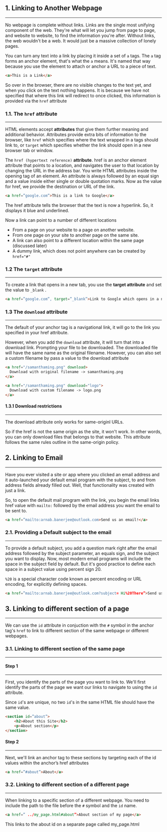 ## 1. Linking to Another Webpage
---
No webpage is complete without links. Links are the single most unifying component of the web. They're what will let you jump from page to page, and website to website, to find the information you're after. Without links, the web wouldn't be a web. It would just be a massive collection of lonely pages.

You can turn any text into a link by placing it inside a set of `a` tags. The `a` tag forms an anchor element, that's what the `a` means. It's named that way because you use the element to attach or anchor a URL to a piece of text.

```html
<a>This is a Link</a>
```

So over in the browser, there are no visible changes to the text yet, and when you click on the text nothing happens. It is because we have not specified that where this link will redirect to once clicked, this information is provided via the `href` attribute

### 1.1. The `href` attribute
---
HTML elements accept **attributes** that give them further meaning and additional behavior. Attributes provide extra bits of information to the browser, like `href` which specifies where the text wrapped in a tags should link to, or `target` which specifies whether the link should open in a new browser tab or window.

The `href (hypertext reference)` **attribute**. href is an anchor element attribute that points to a location, and navigates the user to that location by changing the URL in the address bar. You write HTML attributes inside the opening tag of an element. An attribute is always followed by an equal sign and a value inside either single or double quotation marks. Now as the value for href, we provide the destination or URL of the link.

```HTML
<a href=”google.com”>This is a link to Google</a>
```

The href attribute tells the browser that the text is now a hyperlink. So, it displays it blue and underlined.

Now a link can point to a number of different locations

-  From a page on your website to a page on another website.
-  From one page on your site to another page on the same site.
-  A link can also point to a different location within the same page (discussed later)
- A dummy link, which does not point anywhere can be created by `href="#"`

### 1.2 The `target` attribute
---
To create a link that opens in a new tab, you use the **target attribute** and set the value to `_blank` .

```html
<a href=”google.com”, target=”_blank”>Link to Google which opens in a new browser window</a>
```

### 1.3 The `download` attribute
---
The default of your anchor tag is a navigational link, it will go to the link you specified in your href attribute.

However, when you add the `download` attribute, it will turn that into a download link. Prompting your file to be downloaded. The downloaded file will have the same name as the original filename. However, you can also set a custom filename by pass a value to the download attribute

```html
<a href="/samanthaming.png" download>
  Download with original filename -> samanthaming.png
</a>

<a href="/samanthaming.png" download="logo">
  Download with custom filename -> logo.png
</a>
```

#### 1.3.1 Download restrictions
---
The download attribute only works for same-originl URLs. 

So if the href is not the same origin as the site, it won't work. In other words, you can only download files that belongs to that website. This attribute follows the same rules outline in the same-origin policy.

## 2. Linking to Email
---
Have you ever visited a site or app where you clicked an email address and it auto-launched your default email program with the subject, to and from address fields already filled out. Well, that functionality was created with just a link.

So, to open the default mail program with the link, you begin the email links href value with `mailto:` followed by the email address you want the email to be sent to.

```html
<a href=”mailto:arnab.banerjee@outlook.com>Send us an email!</a>
```

### 2.1. Providing a Default subject to the email
---
To provide a default subject, you add a question mark right after the email address followed by the subject parameter, an equals sign, and the subject you want to display. Now, most modern email programs will include the space in the subject field by default. But it's good practice to define each space in a subject value using percent sign 20.

`%20` is a special character code known as percent encoding or URL encoding, for explicitly defining spaces.

```html
<a href=”mailto:arnab.banerjee@outlook.com?subject= Hi%20There”>Send us an email!</a>
```

## 3. Linking to different section of a page
---
We can use the `id` attribute in conjuction with the `#` symbol in the anchor tag's `href` to link to different section of the same webpage or different webpages.

### 3.1. Linking to different section of the same page
---
#### Step 1
---
First, you identify the parts of the page you want to link to. We'll first identify the parts of the page we want our links to navigate to using the `id` attribute.

Since `id`'s are unique, no two `id`'s in the same HTML file should have the same value.

```html
<section id=”about”>
	<h2>About this Site</h2>
	<p>About section</p>
</section>
```

#### Step 2
---
Next, we'll link an anchor tag to these sections by targeting each of the id values within the anchor’s href attributes

```html
<a href=”#about”>About</a>
```

### 3.2. Linking to different section of a different page
---
When linking to a specific section of a different webpage. You need to include the path to the file before the `#` symbol and the `id` name.

```html
<a href=” ../my_page.html#about”>About section of my page</a>
```

This links to the about id on a separate page called my_page.html